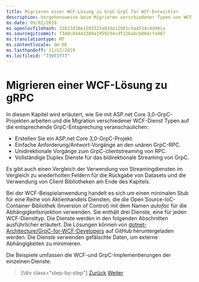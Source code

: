 ```yaml
---
title: Migrieren einer WCF-Lösung zu GrpC-GrpC für WCF-Entwickler
description: Vorgehensweise beim Migrieren verschiedener Typen von WCF-Diensten zu den entsprechenden Typen in GrpC.
ms.date: 09/02/2019
ms.openlocfilehash: 33823d20e1593323a03da12981c5a4534c4d491a
ms.sourcegitcommit: f348c84443380a1959294cdf12babcb804cfa987
ms.translationtype: MT
ms.contentlocale: de-DE
ms.lasthandoff: 11/12/2019
ms.locfileid: "73971777"
---
```

# <a name="migrate-a-wcf-solution-to-grpc"></a>Migrieren einer WCF-Lösung zu gRPC

In diesem Kapitel wird erläutert, wie Sie mit ASP.net Core 3,0-GrpC-Projekten arbeiten und die Migration verschiedener WCF-Dienst Typen auf die entsprechende GrpC-Entsprechung veranschaulichen:

- Erstellen Sie ein ASP.net Core 3,0-GrpC-Projekt.
- Einfache Anforderung/Antwort-Vorgänge an den unären GrpC-RPC.
- Unidirektionale Vorgänge zum GrpC-clientstreaming von RPC.
- Vollständige Duplex Dienste für das bidirektionale Streaming von GrpC.

Es gibt auch einen Vergleich der Verwendung von Streamingdiensten im Vergleich zu wiederholten Feldern für die Rückgabe von Datasets und die Verwendung von Client Bibliotheken am Ende des Kapitels.

Bei der WCF-Beispielanwendung handelt es sich um einen minimalen Stub für eine Reihe von Aktienhandels Diensten, die die Open Source-IoC-Container Bibliothek (Inversion of Control) mit dem Namen *autofac* für die Abhängigkeitsinjektion verwenden. Sie enthält drei Dienste, eine für jeden WCF-Diensttyp. Die Dienste werden in den folgenden Abschnitten ausführlicher erläutert. Die Lösungen können von [dotnet-Architecture/GrpC-for-WCF-Developers](https://github.com/dotnet-architecture/grpc-for-wcf-developers) auf GitHub heruntergeladen werden. Die Dienste verwenden gefälschte Daten, um externe Abhängigkeiten zu minimieren.

Die Beispiele umfassen die WCF-und GrpC-Implementierungen der einzelnen Dienste.

>[!div class="step-by-step"]
>[Zurück](ws-protocols.md)
>[Weiter](create-project.md)
